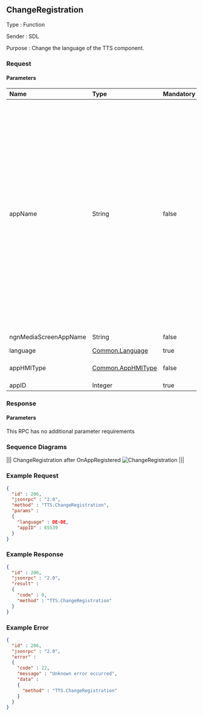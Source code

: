 ## ChangeRegistration

Type
: Function

Sender
: SDL

Purpose
: Change the language of the TTS component.

### Request

#### Parameters

|Name|Type|Mandatory|Additional|Description|
|:---|:---|:--------|:---------|:--------------------------|
|appName|String|false||Request new app name registration<br>Needs to be unique over all applications from the same device.<br> May not interfere with any name or synonym of any registered applications form the same device.<br>Additional applications with the same name from the same device will be rejected|
|ngnMediaScreenAppName|String|false|maxlength: 100||
|language|[Common.Language](../../common/enums/#language)|true| | |
|appHMIType|[Common.AppHMIType](../../common/enums/##apphmitype)|false|minsize="1"<br>maxsize="100"<br>array="true"||
|appID|Integer|true||

### Response

#### Parameters

This RPC has no additional parameter requirements

### Sequence Diagrams
|||
ChangeRegistration after OnAppRegistered
![ChangeRegistration](./assets/ChangeRegistration.png)
|||

### Example Request

```json
{
  "id" : 206,
  "jsonrpc" : "2.0",
  "method" : "TTS.ChangeRegistration",
  "params" :
  {
    "language" : DE-DE,
    "appID" : 65539
  }
}
```
### Example Response

```json
{
  "id" : 206,
  "jsonrpc" : "2.0",
  "result" :
  {
    "code" : 0,
    "method" : "TTS.ChangeRegistration"
  }
}
```

### Example Error

```json
{
  "id" : 206,
  "jsonrpc" : "2.0",
  "error" :
  {
    "code" : 22,
    "message" : "Unknown error occurred",
    "data" :
    {
      "method" : "TTS.ChangeRegistration"
    }
  }
}
```
